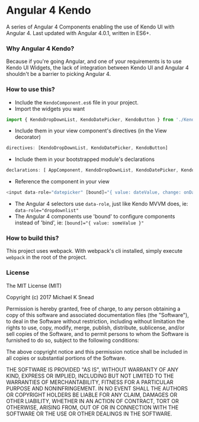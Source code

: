 # Angular 4 Kendo

A series of Angular 4 Components enabling the use of Kendo UI with Angular 4. Last updated with Angular 4.0.1, written in ES6+.

### Why Angular 4 Kendo?

Because if you're going Angular, and one of your requirements is to use Kendo UI Widgets, the lack of integration between Kendo UI and Angular 4 shouldn't be a barrier to picking Angular 4.

### How to use this?

* Include the ```KendoComponent.es6``` file in your project.
* Import the widgets you want
```javascript
import { KendoDropDownList, KendoDatePicker, KendoButton } from './KendoComponent.es6';
```
* Include them in your view component's directives (in the View decorator)
```javascript
directives: [KendoDropDownList, KendoDatePicker, KendoButton]
```
* Include them in your bootstrapped module's declarations
```javascript
declarations: [ AppComponent, KendoDropDownList, KendoDatePicker, KendoButton, ... ],
```

* Reference the component in your view
```javascript
<input data-role="datepicker" [bound]="{ value: dateValue, change: onDatePickerChange }" />
```
* The Angular 4 selectors use ```data-role```, just like Kendo MVVM does, ie: ```data-role="dropdownlist"```
* The Angular 4 components use 'bound' to configure components instead of 'bind', ie: ```[bound]="{ value: someValue }"```

### How to build this?

This project uses webpack. With webpack's cli installed, simply execute ```webpack``` in the root of the project.

### License

The MIT License (MIT)

Copyright (c) 2017 Michael K Snead

Permission is hereby granted, free of charge, to any person obtaining a copy
of this software and associated documentation files (the "Software"), to deal
in the Software without restriction, including without limitation the rights
to use, copy, modify, merge, publish, distribute, sublicense, and/or sell
copies of the Software, and to permit persons to whom the Software is
furnished to do so, subject to the following conditions:

The above copyright notice and this permission notice shall be included in
all copies or substantial portions of the Software.

THE SOFTWARE IS PROVIDED "AS IS", WITHOUT WARRANTY OF ANY KIND, EXPRESS OR
IMPLIED, INCLUDING BUT NOT LIMITED TO THE WARRANTIES OF MERCHANTABILITY,
FITNESS FOR A PARTICULAR PURPOSE AND NONINFRINGEMENT. IN NO EVENT SHALL THE
AUTHORS OR COPYRIGHT HOLDERS BE LIABLE FOR ANY CLAIM, DAMAGES OR OTHER
LIABILITY, WHETHER IN AN ACTION OF CONTRACT, TORT OR OTHERWISE, ARISING FROM,
OUT OF OR IN CONNECTION WITH THE SOFTWARE OR THE USE OR OTHER DEALINGS IN
THE SOFTWARE.
